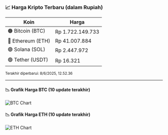 

<!-- HARGA_KRIPTO -->
### 📈 Harga Kripto Terbaru (dalam Rupiah)

| Koin     | Harga         |
|----------|---------------|
| 🟠 Bitcoin (BTC)   | Rp 1.722.149.733 |
| 🔵 Ethereum (ETH)  | Rp 41.007.884 |
| 🟣 Solana (SOL)    | Rp 2.447.972 |
| 🟢 Tether (USDT)   | Rp 16.321 |

<sub>Terakhir diperbarui: 8/6/2025, 12.52.36</sub>

---

#### 📉 Grafik Harga BTC (10 update terakhir)
![BTC Chart](https://quickchart.io/chart?c=%7B%22type%22%3A%22line%22%2C%22data%22%3A%7B%22labels%22%3A%5B%2223%3A42%3A18%22%2C%2223%3A53%3A25%22%2C%2201%3A28%3A07%22%2C%2203%3A14%3A33%22%2C%2204%3A02%3A05%22%2C%2204%3A38%3A10%22%2C%2204%3A55%3A52%22%2C%2205%3A22%3A05%22%2C%2205%3A41%3A28%22%2C%2205%3A52%3A36%22%5D%2C%22datasets%22%3A%5B%7B%22label%22%3A%22Bitcoin%22%2C%22data%22%3A%5B1724533075%2C1724355931%2C1722479083%2C1721005120%2C1721677463%2C1722397888%2C1723336361%2C1722819683%2C1723060063%2C1722149733%5D%2C%22fill%22%3Afalse%2C%22borderColor%22%3A%22blue%22%2C%22tension%22%3A0.1%7D%5D%7D%7D)

#### 📉 Grafik Harga ETH (10 update terakhir)
![ETH Chart](https://quickchart.io/chart?c=%7B%22type%22%3A%22line%22%2C%22data%22%3A%7B%22labels%22%3A%5B%2223%3A42%3A18%22%2C%2223%3A53%3A25%22%2C%2201%3A28%3A07%22%2C%2203%3A14%3A33%22%2C%2204%3A02%3A05%22%2C%2204%3A38%3A10%22%2C%2204%3A55%3A52%22%2C%2205%3A22%3A05%22%2C%2205%3A41%3A28%22%2C%2205%3A52%3A36%22%5D%2C%22datasets%22%3A%5B%7B%22label%22%3A%22Ethereum%22%2C%22data%22%3A%5B41233296%2C41219613%2C41041487%2C40991302%2C41003258%2C41017990%2C41066320%2C41028688%2C41035756%2C41007884%5D%2C%22fill%22%3Afalse%2C%22borderColor%22%3A%22blue%22%2C%22tension%22%3A0.1%7D%5D%7D%7D)

<!-- /HARGA_KRIPTO -->